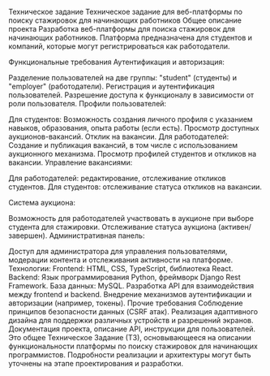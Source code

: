 Техническое задание
Техническое задание для веб-платформы по поиску стажировок для начинающих работников
Общее описание проекта
Разработка веб-платформы для поиска стажировок для начинающих работников. Платформа предназначена для студентов и компаний, которые могут регистрироваться как работодатели.

Функциональные требования
Аутентификация и авторизация:

Разделение пользователей на две группы: "student" (студенты) и "employer" (работодатели).
Регистрация и аутентификация пользователей.
Разрешение доступа к функционалу в зависимости от роли пользователя.
Профили пользователей:

Для студентов:
Возможность создания личного профиля с указанием навыков, образования, опыта работы (если есть).
Просмотр доступных аукционов-вакансий.
Отклик на вакансии.
Для работодателей:
Создание и публикация вакансий, в том числе с использованием аукционного механизма.
Просмотр профилей студентов и откликов на вакансии.
Управление вакансиями:

Для работодателей: редактирование, отслеживание откликов студентов.
Для студентов: отслеживание статуса откликов на вакансии.

Система аукциона:

Возможность для работодателей участвовать в аукционе при выборе студента для стажировки.
Отслеживание статуса аукциона (активен/завершен).
Административная панель:

Доступ для администратора для управления пользователями, модерации контента и отслеживания активности на платформе.
Технологии:
Frontend: HTML, CSS, TypeScript, библиотека React.
Backend: Язык программирования Python, фреймворк Django Rest Framework.
База данных: MySQL.
Разработка API для взаимодействия между frontend и backend.
Внедрение механизмов аутентификации и авторизации (например, токены).
Прочие требования
Соблюдение принципов безопасности данных (CSRF атак).
Реализация адаптивного дизайна для поддержки различных устройств и разрешений экранов.
Документация проекта, описание API, инструкции для пользователей.
Это общее Техническое Задание (ТЗ), основывающееся на описании функциональности платформы по поиску стажировок для начинающих программистов. Подробности реализации и архитектуры могут быть уточнены на этапе проектирования и разработки.

